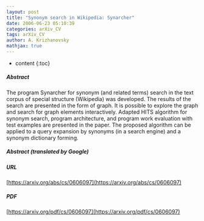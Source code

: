 ```yaml
---
layout: post
title: "Synonym search in Wikipedia: Synarcher"
date: 2006-06-23 05:10:39
categories: arXiv_CV
tags: arXiv_CV
author: A. Krizhanovsky
mathjax: true
---
```


* content
{:toc}

##### Abstract
The program Synarcher for synonym (and related terms) search in the text corpus of special structure (Wikipedia) was developed. The results of the search are presented in the form of graph. It is possible to explore the graph and search for graph elements interactively. Adapted HITS algorithm for synonym search, program architecture, and program work evaluation with test examples are presented in the paper. The proposed algorithm can be applied to a query expansion by synonyms (in a search engine) and a synonym dictionary forming.

##### Abstract (translated by Google)


##### URL
[https://arxiv.org/abs/cs/0606097](https://arxiv.org/abs/cs/0606097)

##### PDF
[https://arxiv.org/pdf/cs/0606097](https://arxiv.org/pdf/cs/0606097)


